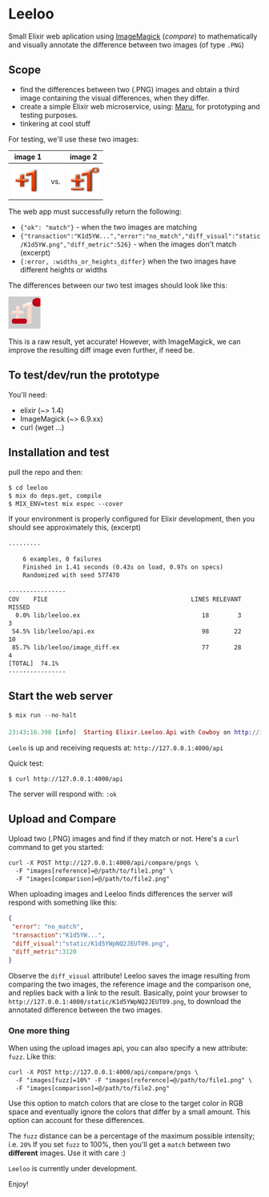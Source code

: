 # Leeloo

Small Elixir web aplication using [ImageMagick](http://www.imagemagick.org/script/index.php) (*compare*) to mathematically and visually annotate the difference between two images (of type `.PNG`)

## Scope

 - find the differences between two (.PNG) images and obtain a third image containing the visual differences, when they differ.
 - create a simple Elixir web microservice, using: [Maru](https://github.com/elixir-maru/maru), for prototyping and testing purposes.
 - tinkering at cool stuff

For testing, we'll use these two images:

|image 1|  |image 2|
|--------|---|-----|
|![](spec/fixtures/p1.png) | vs. | ![](spec/fixtures/p1_2.png)|

The web app must successfully return the following:

- `{"ok": "match"}` - when the two images are matching
- `{"transaction":"K1d5YW...","error":"no_match","diff_visual":"static/K1d5YW.png","diff_metric":526}` - when the images don't match (excerpt)
- `{:error, :widths_or_heights_differ}` when the two images have different heights or widths

The differences between our two test images should look like this:

![](spec/fixtures/p1vsp2.png)

This is a raw result, yet accurate! However, with ImageMagick, we can improve the resulting diff image even further, if need be.

## To test/dev/run the prototype

You'll need:

- elixir (~> 1.4)
- ImageMagick (~> 6.9.xx)
- curl (wget ...)


## Installation and test

pull the repo and then:

```shell
$ cd leeloo
$ mix do deps.get, compile
$ MIX_ENV=test mix espec --cover
```

If your environment is properly configured for Elixir development, then you should see approximately this, (excerpt)

```
.........

	6 examples, 0 failures
	Finished in 1.41 seconds (0.43s on load, 0.97s on specs)
	Randomized with seed 577470

----------------
COV    FILE                                        LINES RELEVANT   MISSED
  0.0% lib/leeloo.ex                                  18        3        3
 54.5% lib/leeloo/api.ex                              98       22       10
 85.7% lib/leeloo/image_diff.ex                       77       28        4
[TOTAL]  74.1%
----------------
```

## Start the web server

```elixir
$ mix run --no-halt

23:43:16.398 [info]  Starting Elixir.Leeloo.Api with Cowboy on http://127.0.0.1:4000
```

`Leelo` is up and receiving requests at: `http://127.0.0.1:4000/api`

Quick test:

```shell
$ curl http://127.0.0.1:4000/api
```
The server will respond with: `:ok`


## **Upload** and Compare

Upload two (.PNG) images and find if they match or not. Here's a `curl` command to get you started:

```shell
curl -X POST http://127.0.0.1:4000/api/compare/pngs \
  -F "images[reference]=@/path/to/file1.png" \
  -F "images[comparison]=@/path/to/file2.png"
```

When uploading images and Leeloo finds differences the server will respond with something like this:

```json
{
 "error": "no_match",
 "transaction":"K1d5YW...",
 "diff_visual":"static/K1d5YWpNQ2JEUT09.png", 
 "diff_metric":3120
}
```

Observe the `diff_visual` attribute! Leeloo saves the image resulting from comparing the two images, the reference image and the comparison one, and replies back with a link to the result. Basically, point your browser to `http://127.0.0.1:4000/static/K1d5YWpNQ2JEUT09.png`, to download the annotated difference between the two images.

### One more thing

When using the upload images api, you can also specify a new attribute: `fuzz`. Like this:

```shell
curl -X POST http://127.0.0.1:4000/api/compare/pngs \
  -F "images[fuzz]=10%" -F "images[reference]=@/path/to/file1.png" \
  -F "images[comparison]=@/path/to/file2.png"
```

Use this option to match colors that are close to the target color in RGB space and eventually ignore the colors that differ by a small amount. This option can account for these differences.

The `fuzz` distance can be a percentage of the maximum possible intensity; i.e. `20%`
If you set `fuzz` to 100%, then you'll get a `match` between two **different** images. Use it with care :)

`Leeloo` is currently under development.

Enjoy!
